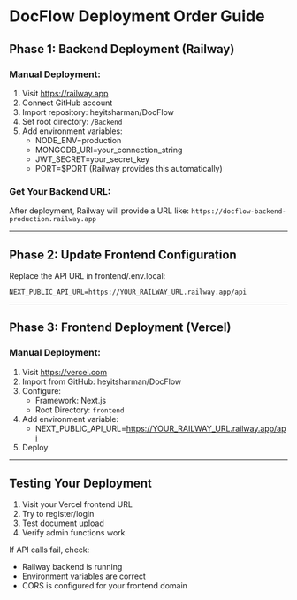 # DocFlow Deployment Order Guide

## Phase 1: Backend Deployment (Railway)

### Manual Deployment:
1. Visit https://railway.app
2. Connect GitHub account  
3. Import repository: heyitsharman/DocFlow
4. Set root directory: `/Backend`
5. Add environment variables:
   - NODE_ENV=production
   - MONGODB_URI=your_connection_string
   - JWT_SECRET=your_secret_key
   - PORT=$PORT (Railway provides this automatically)

### Get Your Backend URL:
After deployment, Railway will provide a URL like:
`https://docflow-backend-production.railway.app`

---

## Phase 2: Update Frontend Configuration

Replace the API URL in frontend/.env.local:
```
NEXT_PUBLIC_API_URL=https://YOUR_RAILWAY_URL.railway.app/api
```

---

## Phase 3: Frontend Deployment (Vercel)

### Manual Deployment:
1. Visit https://vercel.com
2. Import from GitHub: heyitsharman/DocFlow  
3. Configure:
   - Framework: Next.js
   - Root Directory: `frontend`
4. Add environment variable:
   - NEXT_PUBLIC_API_URL=https://YOUR_RAILWAY_URL.railway.app/api
5. Deploy

---

## Testing Your Deployment

1. Visit your Vercel frontend URL
2. Try to register/login
3. Test document upload
4. Verify admin functions work

If API calls fail, check:
- Railway backend is running
- Environment variables are correct
- CORS is configured for your frontend domain
